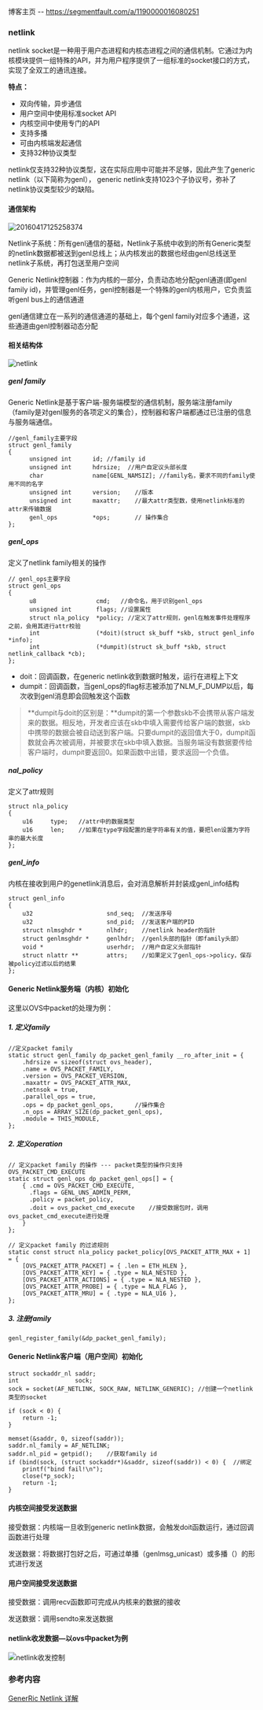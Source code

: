 博客主页 -- https://segmentfault.com/a/1190000016080251
### netlink

netlink socket是一种用于用户态进程和内核态进程之间的通信机制。它通过为内核模块提供一组特殊的API，并为用户程序提供了一组标准的socket接口的方式，实现了全双工的通讯连接。

**特点：** 

- 双向传输，异步通信
- 用户空间中使用标准socket API
- 内核空间中使用专门的API
- 支持多播
- 可由内核端发起通信
- 支持32种协议类型

netlink仅支持32种协议类型，这在实际应用中可能并不足够，因此产生了generic netlink（以下简称为genl）， 
generic netlink支持1023个子协议号，弥补了netlink协议类型较少的缺陷。

#### 通信架构

![20160417125258374](https://ws4.sinaimg.cn/large/006tNc79ly1fqr78wnntsj30a209r0tp.jpg)

Netlink子系统：所有genl通信的基础，Netlink子系统中收到的所有Generic类型的netlink数据都被送到genl总线上；从内核发出的数据也经由genl总线送至netlink子系统，再打包送至用户空间 

Generic Netlink控制器：作为内核的一部分，负责动态地分配genl通道(即genl family id)，并管理genl任务，genl控制器是一个特殊的genl内核用户，它负责监听genl bus上的通信通道

genl通信建立在一系列的通信通道的基础上，每个genl family对应多个通道，这些通道由genl控制器动态分配 

#### 相关结构体

![netlink](https://ws2.sinaimg.cn/large/006tNc79ly1fqr6z984npj30ud0fbt9z.jpg)

##### **genl family** 

Generic Netlink是基于客户端-服务端模型的通信机制，服务端注册family（family是对genl服务的各项定义的集合），控制器和客户端都通过已注册的信息与服务端通信。 

```
//genl_family主要字段
struct genl_family
{
      unsigned int		id;	//family id
      unsigned int  	hdrsize;  //用户自定议头部长度
      char          	name[GENL_NAMSIZ]; //family名，要求不同的family使用不同的名字
      unsigned int  	version;	//版本
      unsigned int  	maxattr;	//最大attr类型数，使用netlink标准的attr来传输数据
      genl_ops 			*ops;		// 操作集合
};
```

##### genl_ops

定义了netlink family相关的操作

```
// genl_ops主要字段
struct genl_ops
{
      u8                 cmd;	//命令名，用于识别genl_ops
      unsigned int       flags;	//设置属性
      struct nla_policy  *policy; //定义了attr规则，genl在触发事件处理程序之前，会用其进行attr校验
      int                (*doit)(struct sk_buff *skb, struct genl_info *info);
      int                (*dumpit)(struct sk_buff *skb, struct netlink_callback *cb);
};
```

- doit：回调函数，在generic netlink收到数据时触发，运行在进程上下文
- dumpit：回调函数，当genl_ops的flag标志被添加了NLM_F_DUMP以后，每次收到genl消息即会回触发这个函数

> **dumpit与doit的区别是：**dumpit的第一个参数skb不会携带从客户端发来的数据。相反地，开发者应该在skb中填入需要传给客户端的数据，skb中携带的数据会被自动送到客户端。只要dumpit的返回值大于0，dumpit函数就会再次被调用，并被要求在skb中填入数据。当服务端没有数据要传给客户端时，dumpit要返回0。如果函数中出错，要求返回一个负值。

##### nal_policy

定义了attr规则

```
struct nla_policy
{
	u16     type;	//attr中的数据类型
	u16     len;	//如果在type字段配置的是字符串有关的值，要把len设置为字符串的最大长度
};
```

##### genl_info

内核在接收到用户的genetlink消息后，会对消息解析并封装成genl_info结构

```
struct genl_info
{
    u32                     snd_seq;  //发送序号  
    u32                     snd_pid;  //发送客户端的PID
    struct nlmsghdr *       nlhdr;	  //netlink header的指针
    struct genlmsghdr *     genlhdr;  //genl头部的指针（即family头部）
    void *                  userhdr;  //用户自定义头部指针  
    struct nlattr **        attrs;    //如果定义了genl_ops->policy，保存被policy过滤以后的结果
};
```

#### Generic Netlink服务端（内核）初始化

这里以OVS中packet的处理为例：

##### 1. 定义family

```
//定义packet family
static struct genl_family dp_packet_genl_family __ro_after_init = {
	.hdrsize = sizeof(struct ovs_header), 
	.name = OVS_PACKET_FAMILY,  
	.version = OVS_PACKET_VERSION, 
	.maxattr = OVS_PACKET_ATTR_MAX, 
	.netnsok = true,
	.parallel_ops = true,
	.ops = dp_packet_genl_ops,      //操作集合
	.n_ops = ARRAY_SIZE(dp_packet_genl_ops),
	.module = THIS_MODULE,
};
```

##### 2. 定义operation

```
// 定义packet family 的操作 --- packet类型的操作只支持OVS_PACKET_CMD_EXECUTE
static struct genl_ops dp_packet_genl_ops[] = {
    { .cmd = OVS_PACKET_CMD_EXECUTE, 
	  .flags = GENL_UNS_ADMIN_PERM, 
	  .policy = packet_policy,  
	  .doit = ovs_packet_cmd_execute    //接受数据包时，调用ovs_packet_cmd_execute进行处理
	}
};
```

```
// 定义packet family 的过滤规则
static const struct nla_policy packet_policy[OVS_PACKET_ATTR_MAX + 1] = {
	[OVS_PACKET_ATTR_PACKET] = { .len = ETH_HLEN },
	[OVS_PACKET_ATTR_KEY] = { .type = NLA_NESTED },
	[OVS_PACKET_ATTR_ACTIONS] = { .type = NLA_NESTED },
	[OVS_PACKET_ATTR_PROBE] = { .type = NLA_FLAG },
	[OVS_PACKET_ATTR_MRU] = { .type = NLA_U16 },
};
```

##### 3. 注册family

```
genl_register_family(&dp_packet_genl_family); 
```

#### **Generic Netlink客户端（用户空间）初始化** 

```
struct sockaddr_nl saddr;	
int                sock;
sock = socket(AF_NETLINK, SOCK_RAW, NETLINK_GENERIC); //创建一个netlink类型的socket

if (sock < 0) {
	return -1;
}

memset(&saddr, 0, sizeof(saddr));
saddr.nl_family = AF_NETLINK;
saddr.nl_pid = getpid();	//获取family id
if (bind(sock, (struct sockaddr*)&saddr, sizeof(saddr)) < 0) {	//绑定
    printf("bind fail!\n");
    close(*p_sock);
    return -1;
}
```

#### 内核空间接受发送数据

接受数据：内核端一旦收到generic netlink数据，会触发doit函数运行，通过回调函数进行处理

发送数据：将数据打包好之后，可通过单播（genlmsg_unicast）或多播（）的形式进行发送

#### 用户空间接受发送数据

接受数据：调用recv函数即可完成从内核来的数据的接收

发送数据：调用sendto来发送数据 

#### netlink收发数据—以ovs中packet为例

![netlink收发控制](https://ws2.sinaimg.cn/large/006tKfTcly1fr21zhepi1j31bo0lcdj6.jpg)

### 参考内容
[GenerRic Netlink 详解](https://www.tuicool.com/articles/jE7nim)
